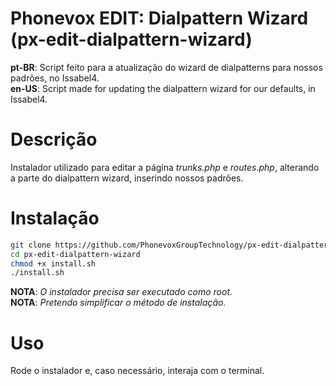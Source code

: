 # Phonevox EDIT: Dialpattern Wizard (px-edit-dialpattern-wizard)

**pt-BR**: Script feito para a atualização do wizard de dialpatterns para nossos padrões, no Issabel4.<br>
**en-US**: Script made for updating the dialpattern wizard for our defaults, in Issabel4.

# Descrição

Instalador utilizado para editar a página *trunks.php* e *routes.php*, alterando a parte do dialpattern wizard, inserindo nossos padrões.

# Instalação

```sh
git clone https://github.com/PhonevoxGroupTechnology/px-edit-dialpattern-wizard.git
cd px-edit-dialpattern-wizard
chmod +x install.sh
./install.sh
```
**NOTA**: *O instalador precisa ser executado como root.*<br>
**NOTA**: *Pretendo simplificar o método de instalação.*

# Uso

Rode o instalador e, caso necessário, interaja com o terminal.
